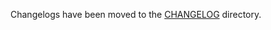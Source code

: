 Changelogs have been moved to the [CHANGELOG](https://github.com/antrea-io/antrea/blob/v1.11.0/CHANGELOG) directory.
